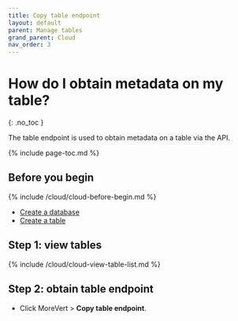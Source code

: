 ```yaml
---
title: Copy table endpoint
layout: default
parent: Manage tables
grand_parent: Cloud
nav_order: 3
---
```


# How do I obtain metadata on my table?
{: .no_toc }

The table endpoint is used to obtain metadata on a table via the API.

{% include page-toc.md %}

## Before you begin

{% include /cloud/cloud-before-begin.md %}
* [Create a database](/docs/cloud/cloud-databases/cloud-db-create)
* [Create a table](/docs/cloud/cloud-tables/cloud-table-create)

## Step 1: view tables

{% include /cloud/cloud-view-table-list.md %}

## Step 2: obtain table endpoint

* Click <Icon>MoreVert</icon> > **Copy table endpoint**.
